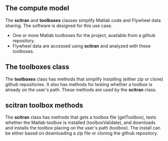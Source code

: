 ## The compute model
The **scitran** and **toolboxes** classes simplify Matlab code and Flywheel data sharing.  The software is designed for this use case.

* One or more Matlab toolboxes for the project, available from a github repository. 
* Flywheel data are accessed using **scitran** and analyzed with these toolboxes.

## The toolboxes class
The **toolboxes** class has methods that simplify installing (either zip or clone) github repositories.  It also has methods for testing whether a toolbox is already on the user's path.  These methods are used by the **scitran** class.

## **scitran** toolbox methods
The **scitran** class has methods that gets a toolbox file (getToolbox), tests whether the Matlab toolbox is installed (toolboxValidate), and downloads and installs the toolbox placing on the user's path (toolbox).  The install can be either based on downloading a zip file or cloning the github repository.
